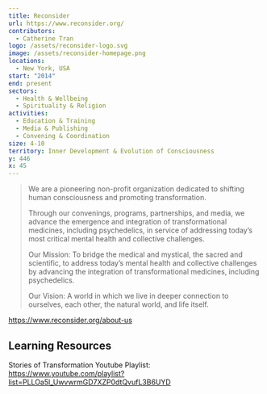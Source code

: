 ```yaml
---
title: Reconsider
url: https://www.reconsider.org/
contributors:
  - Catherine Tran
logo: /assets/reconsider-logo.svg
image: /assets/reconsider-homepage.png
locations:
  - New York, USA
start: "2014"
end: present
sectors:
  - Health & Wellbeing
  - Spirituality & Religion
activities:
  - Education & Training
  - Media & Publishing
  - Convening & Coordination
size: 4-10
territory: Inner Development & Evolution of Consciousness
y: 446
x: 45
---
```

> We are a pioneering non-profit organization dedicated to shifting human consciousness and promoting transformation.
> 
> Through our convenings, programs, partnerships, and media, we advance the emergence and integration of transformational medicines, including psychedelics, in service of addressing today’s most critical mental health and collective challenges.
> 
> Our Mission:
> To bridge the medical and mystical, the sacred and scientific, to address today’s mental health and collective challenges by advancing the integration of transformational medicines, including psychedelics.
> 
> Our Vision:
> A world in which we live in deeper connection to ourselves, each other, the natural world, and life itself.

https://www.reconsider.org/about-us 

## Learning Resources

Stories of Transformation Youtube Playlist: https://www.youtube.com/playlist?list=PLLOa5l_UwvwrmGD7XZP0dtQvufL3B6UYD 
